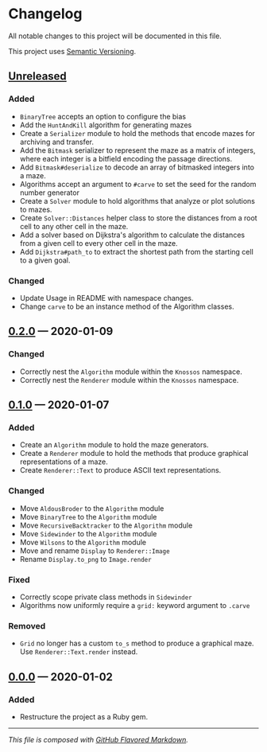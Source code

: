 # Changelog
All notable changes to this project will be documented in this file.

This project uses [Semantic Versioning][sv].

## [Unreleased][new]
### Added
- `BinaryTree` accepts an option to configure the bias
- Add the `HuntAndKill` algorithm for generating mazes
- Create a `Serializer` module to hold the methods that encode mazes for
  archiving and transfer.
- Add the `Bitmask` serializer to represent the maze as a matrix of integers,
  where each integer is a bitfield encoding the passage directions.
- Add `Bitmask#deserialize` to decode an array of bitmasked integers into a
  maze.
- Algorithms accept an argument to `#carve` to set the seed for the random number
  generator
- Create a `Solver` module to hold algorithms that analyze or plot solutions to
  mazes.
- Create `Solver::Distances` helper class to store the distances from a root
  cell to any other cell in the maze.
- Add a solver based on Dijkstra's algorithm to calculate the distances from a
  given cell to every other cell in the maze.
- Add `Dijkstra#path_to` to extract the shortest path from the starting cell to
  a given goal.

### Changed
- Update Usage in README with namespace changes.
- Change `carve` to be an instance method of the Algorithm classes.

## [0.2.0][0.2.0] — 2020-01-09
### Changed
- Correctly nest the `Algorithm` module within the `Knossos` namespace.
- Correctly nest the `Renderer` module within the `Knossos` namespace.

## [0.1.0][0.1.0] — 2020-01-07
### Added
- Create an `Algorithm` module to hold the maze generators.
- Create a `Renderer` module to hold the methods that produce graphical
representations of a maze.
- Create `Renderer::Text` to produce ASCII text representations.
### Changed
- Move `AldousBroder` to the `Algorithm` module
- Move `BinaryTree` to the `Algorithm` module
- Move `RecursiveBacktracker` to the `Algorithm` module
- Move `Sidewinder` to the `Algorithm` module
- Move `Wilsons` to the `Algorithm` module
- Move and rename `Display` to `Renderer::Image`
- Rename `Display.to_png` to `Image.render`
### Fixed
- Correctly scope private class methods in `Sidewinder`
- Algorithms now uniformly require a `grid:` keyword argument to `.carve`
### Removed
- `Grid` no longer has a custom `to_s` method to produce a graphical maze.
Use `Renderer::Text.render` instead.

## [0.0.0][0.0.0] — 2020-01-02
### Added
- Restructure the project as a Ruby gem.

---
_This file is composed with [GitHub Flavored Markdown][gfm]._

[gfm]: https://github.github.com/gfm/
[sv]: https://semver.org

[new]: https://github.com/petejh/knossos/compare/HEAD..v0.2.0
[0.2.0]: https://github.com/petejh/knossos/releases/tag/v0.2.0
[0.1.0]: https://github.com/petejh/knossos/releases/tag/v0.1.0
[0.0.0]: https://github.com/petejh/knossos/releases/tag/v0.0.0
